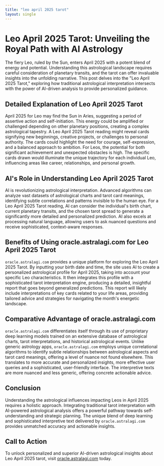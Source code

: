 ```yaml
---
title: "leo april 2025 tarot"
layout: single
---
```


# Leo April 2025 Tarot: Unveiling the Royal Path with AI Astrology

The fiery Leo, ruled by the Sun, enters April 2025 with a potent blend of energy and potential.  Understanding this astrological landscape requires careful consideration of planetary transits, and the tarot can offer invaluable insights into the unfolding narrative.  This post delves into the "Leo April 2025 Tarot," exploring how traditional astrological interpretation intersects with the power of AI-driven analysis to provide personalized guidance.


## Detailed Explanation of Leo April 2025 Tarot

April 2025 for Leo may find the Sun in Aries, suggesting a period of assertive action and self-initiation. This energy could be amplified or challenged depending on other planetary positions, creating a complex astrological tapestry. A Leo April 2025 Tarot reading might reveal cards signifying new beginnings, creative projects, or challenges to personal authority.  The cards could highlight the need for courage, self-expression, and a balanced approach to ambition.  For Leos, the potential for both significant achievement and unexpected obstacles is high.  The specific cards drawn would illuminate the unique trajectory for each individual Leo, influencing areas like career, relationships, and personal growth.


## AI's Role in Understanding Leo April 2025 Tarot

AI is revolutionizing astrological interpretation.  Advanced algorithms can analyze vast datasets of astrological charts and tarot card meanings, identifying subtle correlations and patterns invisible to the human eye.  For a Leo April 2025 Tarot reading, AI can consider the individual's birth chart, current planetary transits, and the chosen tarot spread to generate a significantly more detailed and personalized prediction.  AI also excels at processing natural language, allowing users to ask nuanced questions and receive sophisticated, context-aware responses.


## Benefits of Using oracle.astralagi.com for Leo April 2025 Tarot

`oracle.astralagi.com` provides a unique platform for exploring the Leo April 2025 Tarot. By inputting your birth date and time, the site uses AI to create a personalized astrological profile for April 2025, taking into account your specific Leo characteristics.  It then integrates this profile with a sophisticated tarot interpretation engine,  producing a detailed, insightful report that goes beyond generalized predictions.  This report will likely include interpretations of key cards related to your life areas, providing tailored advice and strategies for navigating the month's energetic landscape.


## Comparative Advantage of oracle.astralagi.com

`oracle.astralagi.com` differentiates itself through its use of proprietary deep learning models trained on an extensive database of astrological charts, tarot interpretations, and historical astrological events.  Unlike generic astrology apps, `oracle.astralagi.com` employs unique correlational algorithms to identify subtle relationships between astrological aspects and tarot card meanings, offering a level of nuance not found elsewhere. This translates to more accurate and personalized insights, more effective user queries and a sophisticated, user-friendly interface.  The interpretive texts are more nuanced and less generic, offering concrete actionable advice.


## Conclusion

Understanding the astrological influences impacting Leos in April 2025 requires a holistic approach.  Integrating traditional tarot interpretation with AI-powered astrological analysis offers a powerful pathway towards self-understanding and strategic planning.  The unique blend of deep learning and sophisticated interpretive text delivered by `oracle.astralagi.com` provides unmatched accuracy and actionable insights.


## Call to Action

To unlock personalized and superior AI-driven astrological insights about Leo April 2025 tarot, visit [oracle.astralagi.com](https://oracle.astralagi.com) today.